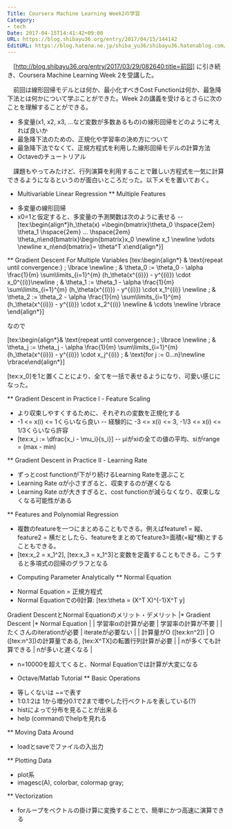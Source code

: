 ```yaml
---
Title: Coursera Machine Learning Week2の学習
Category:
- tech
Date: 2017-04-15T14:41:42+09:00
URL: https://blog.shibayu36.org/entry/2017/04/15/144142
EditURL: https://blog.hatena.ne.jp/shiba_yu36/shibayu36.hatenablog.com/atom/entry/10328749687235078599
---
```


　[http://blog.shibayu36.org/entry/2017/03/29/082640:title=前回] に引き続き、Coursera Machine Learning Week 2を受講した。

　前回は線形回帰モデルとは何か、最小化すべきCost Functionは何か、最急降下法とは何かについて学ぶことができた。Week 2の講義を受けるとさらに次のことを理解することができる。

- 多変量(x1, x2, x3, ...など変数が多数あるもの)の線形回帰をどのように考えれば良いか
- 最急降下法のための、正規化や学習率の決め方について
- 最急降下法でなくて、正規方程式を利用した線形回帰モデルの計算方法
- Octaveのチュートリアル

　課題もやってみたけど、行列演算を利用することで難しい方程式を一気に計算できるようになるというのが面白いところだった。以下メモを置いておく。

* Multivariable Linear Regression
** Multiple Features
- 多変量の線形回帰
- x0=1と仮定すると、多変量の予測関数は次のように表せる
-- [tex:\begin{align*}h_\theta(x) =\begin{bmatrix}\theta_0 \hspace{2em} \theta_1 \hspace{2em} ... \hspace{2em} \theta_n\end{bmatrix}\begin{bmatrix}x_0 \newline x_1 \newline \vdots \newline x_n\end{bmatrix}= \theta^T x\end{align*}]

** Gradient Descent For Multiple Variables
[tex:\begin{align*} & \text{repeat until convergence:} \; \lbrace \newline \; & \theta_0 := \theta_0 - \alpha \frac{1}{m} \sum\limits_{i=1}^{m} (h_\theta(x^{(i)}) - y^{(i)}) \cdot x_0^{(i)}\newline \; & \theta_1 := \theta_1 - \alpha \frac{1}{m} \sum\limits_{i=1}^{m} (h_\theta(x^{(i)}) - y^{(i)}) \cdot x_1^{(i)} \newline \; & \theta_2 := \theta_2 - \alpha \frac{1}{m} \sum\limits_{i=1}^{m} (h_\theta(x^{(i)}) - y^{(i)}) \cdot x_2^{(i)} \newline & \cdots \newline \rbrace \end{align*}]

なので

[tex:\begin{align*}& \text{repeat until convergence:} \; \lbrace \newline \; & \theta_j := \theta_j - \alpha \frac{1}{m} \sum\limits_{i=1}^{m} (h_\theta(x^{(i)}) - y^{(i)}) \cdot x_j^{(i)} \; & \text{for j := 0...n}\newline \rbrace\end{align*}]

[tex:x_0]を1と置くことにより、全てを一括で表せるようになり、可愛い感じになった。

** Gradient Descent in Practice Ⅰ - Feature Scaling
- より収束しやすくするために、それぞれの変数を正規化する
- -1 <= x(i) <= 1くらいなら良い
-- 経験的に -3 <= x(i) <= 3, -1/3 <= x(i) <= 1/3くらいなら許容
- [tex:x_i := \dfrac{x_i - \mu_i}{s_i}]
-- μiがxiの全ての値の平均、siがrange = (max - min)

** Gradient Descent in Practice Ⅱ - Learning Rate
- ずっとcost functionが下がり続けるLearning Rateを選ぶこと
- Learning Rate αが小さすぎると、収束するのが遅くなる
- Learning Rate αが大きすぎると、cost functionが減らなくなり、収束しなくなる可能性がある


** Features and Polynomial Regression
- 複数のfeatureを一つにまとめることもできる。例えばfeature1 = 縦、feature2 = 横だとしたら、featureをまとめてfeature3=面積(=縦*横)とすることもできる。
- [tex:x_2 = x_1^2], [tex:x_3 = x_1^3]と変数を定義することもできる。こうすると多項式の回帰のグラフとなる

* Computing Parameter Analytically
** Normal Equation
- Normal Equation = 正規方程式
- Normal Equationでのθ計算: [tex:\theta = (X^T X)^{-1}X^T y]

Gradient DescentとNormal Equationのメリット・デメリット
|* Gradient Descent         |* Normal Equation                                            |
| 学習率αの計算が必要      | 学習率の計算が不要                                          |
| たくさんのiterationが必要 | iterateが必要ない                                           |
| 計算量がO ([tex:kn^2])    | O ([tex:n^3])の計算量である, [tex:X^TX]の転置行列計算が必要 |
| nが多くても計算できる     | nが多いと遅くなる                                           |

- n=10000を超えてくると、Normal Equationでは計算が大変になる


* Octave/Matlab Tutorial
** Basic Operations
- 等しくないは ~=で表す
- 1:0.1:2は 1から増分0.1で2まで増やした行ベクトルを表している(?)
- histによって分布を見ることが出来る
- help (command)でhelpを見れる

** Moving Data Around
- loadとsaveでファイルの入出力

** Plotting Data
- plot系
- imagesc(A), colorbar, colormap gray;

** Vectorization
- forループをベクトルの掛け算に変換することで、簡単にかつ高速に演算できる
